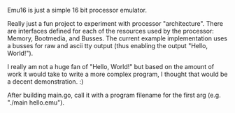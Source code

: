 Emu16 is just a simple 16 bit processor emulator. 

Really just a fun project to experiment with processor "architecture". There are interfaces defined for each of the resources used by the processor: Memory, Bootmedia, and Busses. The current example implementation uses a busses for raw and ascii tty output (thus enabling the output "Hello, World!"). 

I really am not a huge fan of "Hello, World!" but based on the amount of work it would take to write a more complex program, I thought that would be a decent demonstration. :)

After building main.go, call it with a program filename for the first arg (e.g. "./main hello.emu").
